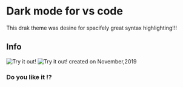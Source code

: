 # Dark mode for vs code

This drak theme was desine for spacifely great syntax highlighting!!!

## Info

![Try it out!](https://raw.githubusercontent.com/nurmohammed840/achievement/master/vs.extension/just-black/image/one.png)
![Try it out!](https://raw.githubusercontent.com/nurmohammed840/achievement/master/vs.extension/just-black/image/two.png)
created on November,2019

### Do you like it !?
